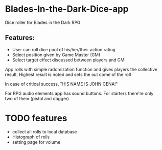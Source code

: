 # Blades-In-the-Dark-Dice-app
Dice roller for Blades in the Dark RPG

## Features:
- User can roll dice pool of his/her/their action rating
- Select position given by Game Master (GM)
- Select target effect discussed between players and GM

App rolls with simple radomization function and gives players the collective result. Highest result is noted and sets the out come of the roll

In case of critical success, "HIS NAME IS JOHN CENA!"

For RPG audio elements app has sound buttons. For starters there're only two of them (pistol and dagger)


# TODO features
- collect all rolls to local database 
- Histograph of rolls
- setting page for volume
